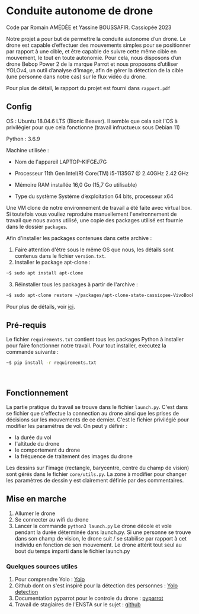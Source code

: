 # Conduite autonome de drone
Code par Romain AMÉDÉE et Yassine BOUSSAFIR.
Cassiopée 2023

Notre projet a pour but de permettre la conduite autonome d’un drone. Le drone est capable d’effectuer des mouvements simples pour se positionner par rapport à une cible, et être capable de suivre cette même cible en mouvement, le tout en toute autonomie. Pour cela, nous disposons d’un drone Bebop Power 2 de la marque Parrot et nous proposons d’utiliser YOLOv4, un outil d’analyse d’image, afin de gérer la détection de la cible (une personne dans notre cas) sur le flux vidéo du drone.


Pour plus de détail, le rapport du projet est fourni dans ```rapport.pdf```

## Config

OS :  Ubuntu 18.04.6 LTS (Bionic Beaver). Il semble que cela soit l'OS à privilégier pour que cela fonctionne (travail infructueux sous Debian 11)

Python : 3.6.9

Machine utilisée : 

- Nom de l'appareil	LAPTOP-KIFGEJ7G

- Processeur	11th Gen Intel(R) Core(TM) i5-1135G7 @ 2.40GHz   2.42 GHz

- Mémoire RAM installée	16,0 Go (15,7 Go utilisable)

- Type du système	Système d’exploitation 64 bits, processeur x64


Une VM clone de notre environnement de travail a été faite avec virtual box. Si toutefois vous vouliez reproduire manuellement l'environnement de travail que nous avons utilisé, une copie des packages utilisé est fournie dans le dossier ```packages```.


Afin d'installer les packages contenues dans cette archive : 

1. Faire attention d'être sous le même OS que nous, les détails sont contenus dans le fichier ```version.txt```.
2. Installer le package apt-clone : 
  ```bash
~$ sudo apt install apt-clone
```
3. Réinstaller tous les packages à partir de l'archive :
```bash
~$ sudo apt-clone restore ~/packages/apt-clone-state-cassiopee-VivoBook-ASUSLaptop-X513EA-K513EA.tar.gz
```
Pour plus de détails, voir [ici](https://github.com/mvo5/apt-clone).
<br/>

## Pré-requis 
Le fichier ```requirements.txt``` contient tous les packages Python à installer pour faire fonctionner notre travail. Pour tout installer, executez la commande suivante : 
``` bash
~$ pip install -r requirements.txt
```

<br/>

## Fonctionnement 

La partie pratique du travail se trouve dans le fichier ```launch.py```. C'est dans se fichier que s'effectue la connection au drone ainsi que les prises de décisions sur les mouvements de ce dernier. C'est le fichier privilégié pour modifier les paramètres de vol. On peut y définir : 
- la durée du vol
- l'altitude du drone
- le comportement du drone
- la fréquence de traitement des images du drone

Les dessins sur l'image (rectangle, barycentre, centre du champ de vision) sont gérés dans le fichier ```core/utils.py```. La zone à modifier pour changer les paramètres de dessin y est clairement définie par des commentaires.

## Mise en marche

1. Allumer le drone
2. Se connecter au wifi du drone
3. Lancer la commande ```python3 launch.py```
Le drone décole et vole pendant la durée déterminée dans launch.py. Si une personne se trouve dans son champ de vision, le drone suit / se stabilise par rapport à cet individu en fonction de son mouvement. Le drone attérit tout seul au bout du temps imparti dans le fichier launch.py

### Quelques sources utiles

1. Pour comprendre Yolo :  [Yolo](https://pjreddie.com/darknet/yolo/)
2. Github dont on s'est inspiré pour la détection des personnes : [Yolo detection](https://github.com/DoranLyong/yolov4-tiny-tflite-for-person-detection)
3. Documentation pyparrot pour le controle du drone : [pyparrot](https://pyparrot.readthedocs.io/en/latest/)
4. Travail de stagiaires de l'ENSTA sur le sujet : [github](https://github.com/pedrobranco0410/Bebop-with-Reinforcement-Learning)

